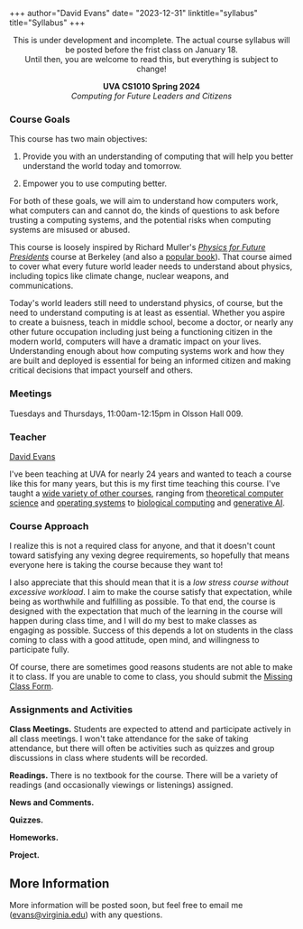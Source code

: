 +++
author="David Evans"
date= "2023-12-31"
linktitle="syllabus"
title="Syllabus"
+++

<center>

<div class="yellownote">
This is under development and incomplete. The actual course syllabus will be posted before the frist class on January 18.<br> Until then, you are welcome to read this, but everything is subject to change!
</div>


**UVA CS1010 Spring 2024**  
_Computing for Future Leaders and Citizens_
</center>

### Course Goals

This course has two main objectives:

1. Provide you with an understanding of computing that will help you
better understand the world today and tomorrow.

2. Empower you to use computing better.

For both of these goals, we will aim to understand how computers work,
what computers can and cannot do, the kinds of questions to ask before
trusting a computing systems, and the potential risks when computing
systems are misused or abused.

This course is loosely inspired by Richard Muller's [_Physics for
Future
Presidents_](https://muller.lbl.gov/teaching/Physics10/PffP.html)
course at Berkeley (and also a [popular
book](https://en.wikipedia.org/wiki/Physics_for_Future_Presidents)). That
course aimed to cover what every future world leader needs to
understand about physics, including topics like climate change,
nuclear weapons, and communications.

Today's world leaders still need to understand physics, of course, but
the need to understand computing is at least as essential. Whether you
aspire to create a buisness, teach in middle school, become a doctor,
or nearly any other future occupation including just being a
functioning citizen in the modern world, computers will have a
dramatic impact on your lives. Understanding enough about how
computing systems work and how they are built and deployed is
essential for being an informed citizen and making critical decisions
that impact yourself and others.


### Meetings

Tuesdays and Thursdays, 11:00am-12:15pm in Olsson Hall 009.

### Teacher

[David Evans](http://www.cs.virginia.edu/evans)

I've been teaching at UVA for nearly 24 years and wanted to teach a
course like this for many years, but this is my first time teaching
this course. I've taught a [wide variety of other
courses](https://www.cs.virginia.edu/evans/courses/), ranging from [theoretical computer science](https://uvatoc.github.io/) and [operating systems](https://www.rust-class.org/) to [biological computing](https://computingbiology.github.io/) and [generative AI](http://llmrisks.github.io/).


### Course Approach

I realize this is not a required class for anyone, and that it doesn't
count toward satisfying any vexing degree requirements, so hopefully
that means everyone here is taking the course because they want to!

I also appreciate that this should mean that it is a _low stress
course without excessive workload_. I aim to make the course satisfy
that expectation, while being as worthwhile and fulfilling as
possible. To that end, the course is designed with the expectation
that much of the learning in the course will happen during class time,
and I will do my best to make classes as engaging as possible. Success
of this depends a lot on students in the class coming to class with a
good attitude, open mind, and willingness to participate fully.

Of course, there are sometimes good reasons students are not able to
make it to class. If you are unable to come to class, you should
submit the [Missing Class Form](https://forms.gle/Y4gRBfXoqZbc4iJa7).

### Assignments and Activities

**Class Meetings.** Students are expected to attend and participate
actively in all class meetings. I won't take attendance for the sake
of taking attendance, but there will often be activities such as
quizzes and group discussions in class where students will be
recorded.

**Readings.** There is no textbook for the course. There will be a
  variety of readings (and occasionally viewings or listenings)
  assigned.

**News and Comments.** 

**Quizzes.**

**Homeworks.**

**Project.**

## More Information

More information will be posted soon, but feel free to email me (<a
href="mailto:evans@virginia.edu">evans@virginia.edu</a>) with any
questions. 